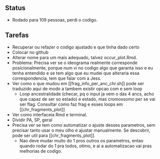 ## Status 

- Rodado para 109 pessoas, perdi o codigo.

## Tarefas

- Recuperar ou refazer o codigo ajustado e que tinha dado certo
- Colocar no github
- Alterar nome para um mais adequado, talvez occur_plot.Rmd.
- Problema: Precisa ver se o ideograma realmente corresponde posicionalmente, porque num vi no codigo algo que garanta isso e eu tenha entendido e se tem algo que eu mudei que alteraria essa correspondencia, tem que falar com a Jess.
- Ver como o que mudou em [[frag_info_per_anc_chr.sh]] pode ser traduzido aqui de modo a tambem existir opcao com e sem loop 
	-  Loop ancestralidade (checar, pq o input ja vem o das 4 ancs, acho que capaz de ser so estado) e estado, mas cromossomo per se vai ser flag. Consultar como faz frag e esses loops em [[chr_fragments_plot]]
- Ver como interfaceia Rmd e terminal.  
- Dividir PA, SP, geral
- Precisa ver se tem como automatizar o ajuste desses parametros, sem precisar tanto usar o meu olho e ajustar manualmente. Se descobrir, pode ser util para [[chr_fragments_plot]]. 
	- Nao deve mudar muito do 1 pros outros os parametros, entao quando rodar do 1 pra todos, otimo, e ai a automatizacao vai pras melhorias de codigo.